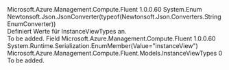 <Type Name="InstanceViewTypes" FullName="Microsoft.Azure.Management.Compute.Fluent.Models.InstanceViewTypes">
  <TypeSignature Language="C#" Value="public enum InstanceViewTypes" />
  <TypeSignature Language="ILAsm" Value=".class public auto ansi sealed InstanceViewTypes extends System.Enum" />
  <TypeSignature Language="DocId" Value="T:Microsoft.Azure.Management.Compute.Fluent.Models.InstanceViewTypes" />
  <TypeSignature Language="VB.NET" Value="Public Enum InstanceViewTypes" />
  <TypeSignature Language="F#" Value="type InstanceViewTypes = " />
  <AssemblyInfo>
    <AssemblyName>Microsoft.Azure.Management.Compute.Fluent</AssemblyName>
    <AssemblyVersion>1.0.0.60</AssemblyVersion>
  </AssemblyInfo>
  <Base>
    <BaseTypeName>System.Enum</BaseTypeName>
  </Base>
  <Attributes>
    <Attribute>
      <AttributeName>Newtonsoft.Json.JsonConverter(typeof(Newtonsoft.Json.Converters.StringEnumConverter))</AttributeName>
    </Attribute>
  </Attributes>
  <Docs>
    <summary>
            Definiert Werte für InstanceViewTypes an.
            </summary>
    <remarks>To be added.</remarks>
  </Docs>
  <Members>
    <Member MemberName="InstanceView">
      <MemberSignature Language="C#" Value="InstanceView" />
      <MemberSignature Language="ILAsm" Value=".field public static literal valuetype Microsoft.Azure.Management.Compute.Fluent.Models.InstanceViewTypes InstanceView = int32(0)" />
      <MemberSignature Language="DocId" Value="F:Microsoft.Azure.Management.Compute.Fluent.Models.InstanceViewTypes.InstanceView" />
      <MemberSignature Language="VB.NET" Value="InstanceView" />
      <MemberSignature Language="F#" Value="InstanceView = 0" Usage="Microsoft.Azure.Management.Compute.Fluent.Models.InstanceViewTypes.InstanceView" />
      <MemberType>Field</MemberType>
      <AssemblyInfo>
        <AssemblyName>Microsoft.Azure.Management.Compute.Fluent</AssemblyName>
        <AssemblyVersion>1.0.0.60</AssemblyVersion>
      </AssemblyInfo>
      <Attributes>
        <Attribute>
          <AttributeName>System.Runtime.Serialization.EnumMember(Value="instanceView")</AttributeName>
        </Attribute>
      </Attributes>
      <ReturnValue>
        <ReturnType>Microsoft.Azure.Management.Compute.Fluent.Models.InstanceViewTypes</ReturnType>
      </ReturnValue>
      <MemberValue>0</MemberValue>
      <Docs>
        <summary>To be added.</summary>
      </Docs>
    </Member>
  </Members>
</Type>